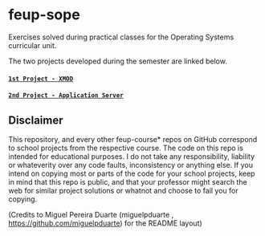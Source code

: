 # feup-sope

Exercises solved during practical classes for the Operating Systems curricular unit.

The two projects developed during the semester are linked below.

#### [`1st Project - XMOD`](https://github.com/margaridav27/feup-sope-xmod) ####

#### [`2nd Project - Application Server`](https://github.com/margaridav27/feup-sope-ApplicationServer) ####

## Disclaimer
This repository, and every other feup-course* repos on GitHub correspond to school projects from the respective course. The code on this repo is intended for educational purposes. I do not take any responsibility, liability or whateverity over any code faults, inconsistency or anything else. If you intend on copying most or parts of the code for your school projects, keep in mind that this repo is public, and that your professor might search the web for similar project solutions or whatnot and choose to fail you for copying.

(Credits to Miguel Pereira Duarte (miguelpduarte , https://github.com/miguelpduarte) for the README layout)
